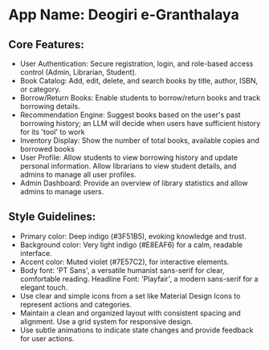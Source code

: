# **App Name**: Deogiri e-Granthalaya

## Core Features:

- User Authentication: Secure registration, login, and role-based access control (Admin, Librarian, Student).
- Book Catalog: Add, edit, delete, and search books by title, author, ISBN, or category.
- Borrow/Return Books: Enable students to borrow/return books and track borrowing details.
- Recommendation Engine: Suggest books based on the user's past borrowing history; an LLM will decide when users have sufficient history for its 'tool' to work
- Inventory Display: Show the number of total books, available copies and borrowed books
- User Profile: Allow students to view borrowing history and update personal information. Allow librarians to view student details, and admins to manage all user profiles.
- Admin Dashboard: Provide an overview of library statistics and allow admins to manage users.

## Style Guidelines:

- Primary color: Deep indigo (#3F51B5), evoking knowledge and trust.
- Background color: Very light indigo (#E8EAF6) for a calm, readable interface.
- Accent color: Muted violet (#7E57C2), for interactive elements.
- Body font: 'PT Sans', a versatile humanist sans-serif for clear, comfortable reading. Headline Font: 'Playfair', a modern sans-serif for a elegant touch. 
- Use clear and simple icons from a set like Material Design Icons to represent actions and categories.
- Maintain a clean and organized layout with consistent spacing and alignment. Use a grid system for responsive design.
- Use subtle animations to indicate state changes and provide feedback for user actions.